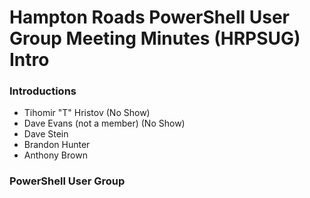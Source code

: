 Hampton Roads PowerShell User Group Meeting Minutes (HRPSUG) Intro
========================

### Introductions
  * Tihomir "T" Hristov (No Show)
  * Dave Evans (not a member) (No Show)
  * Dave Stein
  * Brandon Hunter
  * Anthony Brown

### PowerShell User Group
  
